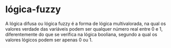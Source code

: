 # lógica-fuzzy

A lógica difusa ou lógica fuzzy é a forma de lógica multivalorada, na qual os valores verdade das variáveis podem ser qualquer número real entre 0 e 1, diferentemente do que se verifica na lógica booliana, segundo a qual os valores lógicos podem ser apenas 0 ou 1.
